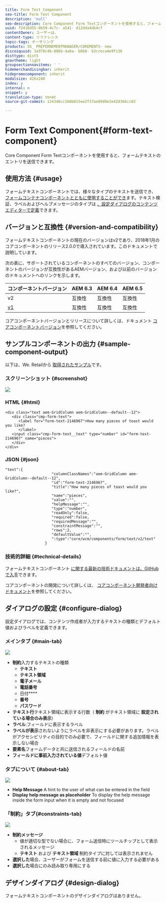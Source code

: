 ```yaml
---
title: Form Text Component
seo-title: Form Text Component
description: 'null'
seo-description: Core Component Form Textコンポーネントを使用すると、フォームテキストのエントリを送信できます。
uuid: f2418d55-0b59-4c7c- a541- d12dda4db4cf
contentOwner: ユーザーは、
content-type: リファレンス
topic-tags: オーサリング
products: SG_ PREPERNEMENTMANAGER/COREMENTS- new
discoiquuid: 3a970c4b-806b-4a0a- b6b8- b3creca4e9f136
disttype: dist5
gnavtheme: light
groupsectionnavitems: ' '
hidemerchandisingbar: inherit
hidepromocomponent: inherit
modalsize: 426x240
index: y
internal: n
snippet: y
translation-type: tm+mt
source-git-commit: 1243d6cc1b0b015ee2f37ae89d0e2e42d366cc02

---
```



# Form Text Component{#form-text-component}

Core Component Form Textコンポーネントを使用すると、フォームテキストのエントリを送信できます。

## 使用方法 {#usage}

フォームテキストコンポーネントでは、様々なタイプのテキストを送信でき、 [フォームコンテナコンポーネントとともに使用することができ](form-container.md)ます。テキスト検証、ラベルおよびヘルプメッセージのタイプは [、設定ダイアログのコンテンツエディターで定義](#configure-dialog)できます。

## バージョンと互換性 {#version-and-compatibility}

フォームテキストコンポーネントの現在のバージョンはv2であり、2018年1月のコアコンポーネントのリリース2.0.0で導入されています。このドキュメントで説明しています。

次の表に、サポートされているコンポーネントのすべてのバージョン、コンポーネントのバージョンが互換性があるAEMバージョン、および以前のバージョンのドキュメントへのリンクを示します。

| コンポーネントバージョン | AEM 6.3 | AEM 6.4 | AEM 6.5 |
|--- |--- |--- |--- |
| v2 | 互換性 | 互換性 | 互換性 |
| [v1](form-text-v1.md) | 互換性 | 互換性 | 互換性 |

コアコンポーネントバージョンとリリースについて詳しくは、ドキュメント [コアコンポーネントバージョン](versions.md)を参照してください。

## サンプルコンポーネントの出力 {#sample-component-output}

以下は、We. Retailから [取得されたサンプル](https://helpx.adobe.com/experience-manager/6-5/sites/developing/using/we-retail.html)です。

### スクリーンショット {#screenshot}

![](assets/chlimage_1-22.png)

### HTML {#html}

```
<div class="text aem-GridColumn aem-GridColumn--default--12">
   <div class="cmp-form-text">
      <label for="form-text-2146967">How many pieces of toast would you like?
      </label>
   <input class="cmp-form-text__text" type="number" id="form-text-2146967" name="pieces">
   </div>
</div>
```

### JSON {#json}

```
"text":{  
                     "columnClassNames":"aem-GridColumn aem-GridColumn--default--12",
                     "id":"form-text-2146967",
                     "title":"How many pieces of toast would you like?",
                     "name":"pieces",
                     "value":"",
                     "helpMessage":"",
                     "type":"number",
                     "readOnly":false,
                     "required":false,
                     "requiredMessage":"",
                     "constraintMessage":"",
                     "rows":2,
                     "defaultValue":"",
                     ":type":"core/wcm/components/form/text/v2/text"
                  }
```

### 技術的詳細 {#technical-details}

フォームテキストコンポーネント [に関する最新の技術ドキュメントは、GitHubで入手](https://github.com/adobe/aem-core-wcm-components/tree/master/content/src/content/jcr_root/apps/core/wcm/components/form/text/v2/text)できます。

コアコンポーネントの開発について詳しくは、 [コアコンポーネント開発者向けドキュメント](developing.md)を参照してください。

## ダイアログの設定 {#configure-dialog}

設定ダイアログでは、コンテンツ作成者が入力するテキストの種類とデフォルト値およびラベルを定義できます。

### メインタブ {#main-tab}

![](assets/chlimage_1-23.png)

* **制約**入力するテキストの種類
   * **テキスト**
   * **テキスト領域**
   * **電子メール**
   * **電話番号**
   * 日付****
   * **番号**
   * **パスワード**
* **テキスト行**テキスト領域に表示する行数（ **制約** がテキスト領域に **設定されている場合のみ表示**）
* **ラベル**:フィールドに表示するラベル
* **ラベルが表示**されないようにラベルを非表示にする必要があります。ラベルがアクセシビリティの目的でのみ必要で、フィールドに関する追加情報を表示しない場合
* **要素名**フォームデータと共に送信されるフィールドの名前
* **フィールドに事前入力されている値**デフォルト値

### タブについて {#about-tab}

![](assets/chlimage_1-24.png)

* **Help Message**
A hint to the user of what can be entered in the field
* **Display help message as placeholder**
To display the help message inside the form input when it is empty and not focused

### 「制約」タブ{#constraints-tab}

![](assets/chlimage_1-25.png)

* **制約メッセージ**
   * 値が適切な型でない場合に、フォーム送信時にツールチップとして表示されるメッセージ
   * **テキスト** および **テキスト領域** 制約タイプに対しては表示されません
* **選択した**場合、ユーザーがフォームを送信する前に値に入力する必要がある
* **選択した**場合にのみ読み取り専用にする

## デザインダイアログ {#design-dialog}

フォームテキストコンポーネントのデザインダイアログはありません。